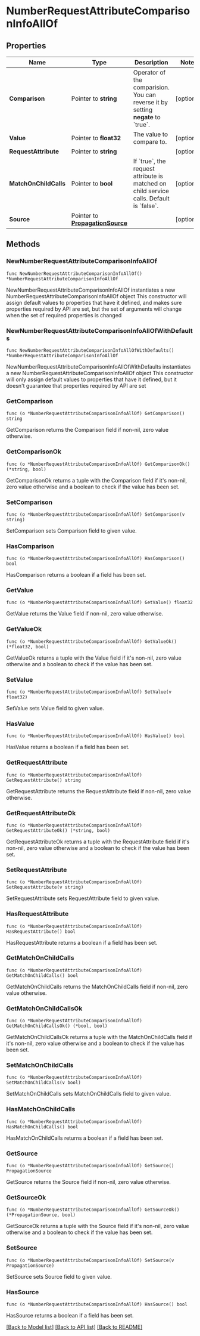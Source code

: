 # NumberRequestAttributeComparisonInfoAllOf

## Properties

Name | Type | Description | Notes
------------ | ------------- | ------------- | -------------
**Comparison** | Pointer to **string** | Operator of the comparision. You can reverse it by setting **negate** to &#x60;true&#x60;. | [optional] 
**Value** | Pointer to **float32** | The value to compare to. | [optional] 
**RequestAttribute** | Pointer to **string** |  | [optional] 
**MatchOnChildCalls** | Pointer to **bool** | If &#x60;true&#x60;, the request attribute is matched on child service calls.     Default is &#x60;false&#x60;. | [optional] 
**Source** | Pointer to [**PropagationSource**](PropagationSource.md) |  | [optional] 

## Methods

### NewNumberRequestAttributeComparisonInfoAllOf

`func NewNumberRequestAttributeComparisonInfoAllOf() *NumberRequestAttributeComparisonInfoAllOf`

NewNumberRequestAttributeComparisonInfoAllOf instantiates a new NumberRequestAttributeComparisonInfoAllOf object
This constructor will assign default values to properties that have it defined,
and makes sure properties required by API are set, but the set of arguments
will change when the set of required properties is changed

### NewNumberRequestAttributeComparisonInfoAllOfWithDefaults

`func NewNumberRequestAttributeComparisonInfoAllOfWithDefaults() *NumberRequestAttributeComparisonInfoAllOf`

NewNumberRequestAttributeComparisonInfoAllOfWithDefaults instantiates a new NumberRequestAttributeComparisonInfoAllOf object
This constructor will only assign default values to properties that have it defined,
but it doesn't guarantee that properties required by API are set

### GetComparison

`func (o *NumberRequestAttributeComparisonInfoAllOf) GetComparison() string`

GetComparison returns the Comparison field if non-nil, zero value otherwise.

### GetComparisonOk

`func (o *NumberRequestAttributeComparisonInfoAllOf) GetComparisonOk() (*string, bool)`

GetComparisonOk returns a tuple with the Comparison field if it's non-nil, zero value otherwise
and a boolean to check if the value has been set.

### SetComparison

`func (o *NumberRequestAttributeComparisonInfoAllOf) SetComparison(v string)`

SetComparison sets Comparison field to given value.

### HasComparison

`func (o *NumberRequestAttributeComparisonInfoAllOf) HasComparison() bool`

HasComparison returns a boolean if a field has been set.

### GetValue

`func (o *NumberRequestAttributeComparisonInfoAllOf) GetValue() float32`

GetValue returns the Value field if non-nil, zero value otherwise.

### GetValueOk

`func (o *NumberRequestAttributeComparisonInfoAllOf) GetValueOk() (*float32, bool)`

GetValueOk returns a tuple with the Value field if it's non-nil, zero value otherwise
and a boolean to check if the value has been set.

### SetValue

`func (o *NumberRequestAttributeComparisonInfoAllOf) SetValue(v float32)`

SetValue sets Value field to given value.

### HasValue

`func (o *NumberRequestAttributeComparisonInfoAllOf) HasValue() bool`

HasValue returns a boolean if a field has been set.

### GetRequestAttribute

`func (o *NumberRequestAttributeComparisonInfoAllOf) GetRequestAttribute() string`

GetRequestAttribute returns the RequestAttribute field if non-nil, zero value otherwise.

### GetRequestAttributeOk

`func (o *NumberRequestAttributeComparisonInfoAllOf) GetRequestAttributeOk() (*string, bool)`

GetRequestAttributeOk returns a tuple with the RequestAttribute field if it's non-nil, zero value otherwise
and a boolean to check if the value has been set.

### SetRequestAttribute

`func (o *NumberRequestAttributeComparisonInfoAllOf) SetRequestAttribute(v string)`

SetRequestAttribute sets RequestAttribute field to given value.

### HasRequestAttribute

`func (o *NumberRequestAttributeComparisonInfoAllOf) HasRequestAttribute() bool`

HasRequestAttribute returns a boolean if a field has been set.

### GetMatchOnChildCalls

`func (o *NumberRequestAttributeComparisonInfoAllOf) GetMatchOnChildCalls() bool`

GetMatchOnChildCalls returns the MatchOnChildCalls field if non-nil, zero value otherwise.

### GetMatchOnChildCallsOk

`func (o *NumberRequestAttributeComparisonInfoAllOf) GetMatchOnChildCallsOk() (*bool, bool)`

GetMatchOnChildCallsOk returns a tuple with the MatchOnChildCalls field if it's non-nil, zero value otherwise
and a boolean to check if the value has been set.

### SetMatchOnChildCalls

`func (o *NumberRequestAttributeComparisonInfoAllOf) SetMatchOnChildCalls(v bool)`

SetMatchOnChildCalls sets MatchOnChildCalls field to given value.

### HasMatchOnChildCalls

`func (o *NumberRequestAttributeComparisonInfoAllOf) HasMatchOnChildCalls() bool`

HasMatchOnChildCalls returns a boolean if a field has been set.

### GetSource

`func (o *NumberRequestAttributeComparisonInfoAllOf) GetSource() PropagationSource`

GetSource returns the Source field if non-nil, zero value otherwise.

### GetSourceOk

`func (o *NumberRequestAttributeComparisonInfoAllOf) GetSourceOk() (*PropagationSource, bool)`

GetSourceOk returns a tuple with the Source field if it's non-nil, zero value otherwise
and a boolean to check if the value has been set.

### SetSource

`func (o *NumberRequestAttributeComparisonInfoAllOf) SetSource(v PropagationSource)`

SetSource sets Source field to given value.

### HasSource

`func (o *NumberRequestAttributeComparisonInfoAllOf) HasSource() bool`

HasSource returns a boolean if a field has been set.


[[Back to Model list]](../README.md#documentation-for-models) [[Back to API list]](../README.md#documentation-for-api-endpoints) [[Back to README]](../README.md)


